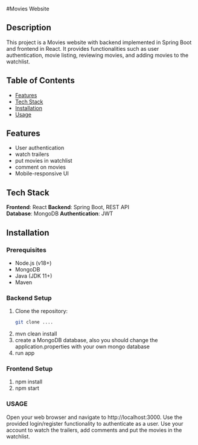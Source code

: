 #Movies Website

## Description
This project is a Movies website with backend implemented in Spring Boot and frontend in React. It provides functionalities such as user authentication, movie listing, reviewing movies, and adding movies to the watchlist.

## Table of Contents
- [Features](#features)
- [Tech Stack](#tech-stack)
- [Installation](#installation)
- [Usage](#usage)

## Features
- User authentication 
- watch trailers
- put movies in watchlist
- comment on movies
- Mobile-responsive UI

## Tech Stack
**Frontend**: React 
**Backend**: Spring Boot, REST API  
**Database**: MongoDB 
**Authentication**: JWT  

## Installation

### Prerequisites
- Node.js (v18+)
- MongoDB
- Java (JDK 11+)
- Maven

### Backend Setup
1. Clone the repository:
   ```bash
   git clone ....
2. mvn clean install
3. create a MongoDB database, also you should change the application.properties with your own mongo database
4. run app

### Frontend Setup
1. npm install
2. npm start

### USAGE
Open your web browser and navigate to http://localhost:3000. Use the provided login/register functionality to authenticate as a user. Use your account to watch the trailers, add comments and put the movies in the watchlist.



